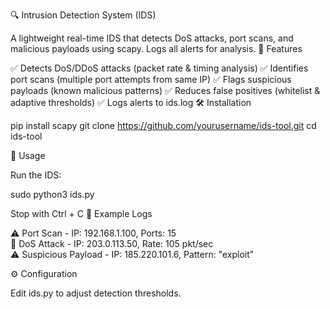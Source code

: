🔍 Intrusion Detection System (IDS)

A lightweight real-time IDS that detects DoS attacks, port scans, and malicious payloads using scapy. Logs all alerts for analysis.
🚀 Features

✅ Detects DoS/DDoS attacks (packet rate & timing analysis)
✅ Identifies port scans (multiple port attempts from same IP)
✅ Flags suspicious payloads (known malicious patterns)
✅ Reduces false positives (whitelist & adaptive thresholds)
✅ Logs alerts to ids.log
🛠️ Installation

pip install scapy
git clone https://github.com/yourusername/ids-tool.git
cd ids-tool

🚀 Usage

Run the IDS:

sudo python3 ids.py

Stop with Ctrl + C
📂 Example Logs

⚠️ Port Scan - IP: 192.168.1.100, Ports: 15  
🚨 DoS Attack - IP: 203.0.113.50, Rate: 105 pkt/sec  
⚠️ Suspicious Payload - IP: 185.220.101.6, Pattern: "exploit"  

⚙️ Configuration

Edit ids.py to adjust detection thresholds.
